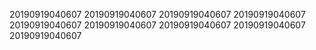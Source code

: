 20190919040607
20190919040607
20190919040607
20190919040607
20190919040607
20190919040607
20190919040607
20190919040607
20190919040607
